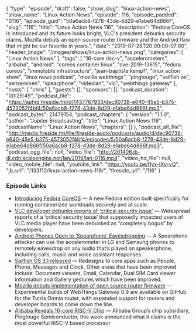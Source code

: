 {
  "type": "episode",
  "draft": false,
  "show_slug": "linux-action-news",
  "show_name": "Linux Action News",
  "episode": 116,
  "episode_padded": "0116",
  "episode_guid": "50a6acb8-f278-43de-8d29-e1abe64d866f",
  "slug": "116",
  "title": "Linux Action News 116",
  "description": "Fedora CoreOS is introduced and its future looks bright, VLC's president debunks security claims, Mozilla debuts an open-source router firmware and the Android flaw that might be our favorite in years.",
  "date": "2019-07-28T20:00:00-07:00",
  "header_image": "/images/shows/linux-action-news.png",
  "categories": [
    "Linux Action News"
  ],
  "tags": [
    "16-core risc-v",
    "accelerometers",
    "alibaba",
    "android",
    "coreos container linux",
    "cve-2019-13615",
    "fedora coreos",
    "immutable infrastructure",
    "jean-baptiste kempf",
    "linux action show",
    "linux news podcast",
    "mozilla webthings",
    "pingtouge",
    "sailfish os",
    "seitseminen",
    "spearphone",
    "videolan",
    "vlc",
    "webthings gateway"
  ],
  "hosts": [
    "chris"
  ],
  "guests": [],
  "sponsors": [],
  "podcast_duration": "00:29:49",
  "podcast_file": "https://aphid.fireside.fm/d/1437767933/dec90738-e640-45e5-b375-4573052f4bf4/50a6acb8-f278-43de-8d29-e1abe64d866f.mp3",
  "podcast_bytes": 21479154,
  "podcast_chapters": {
    "version": "1.1.0",
    "author": "Jupiter Broadcasting",
    "title": "Linux Action News 116",
    "podcastName": "Linux Action News",
    "chapters": []
  },
  "podcast_alt_file": "http://media.fireside.fm/file/fireside-audio/podcasts/audio/d/dec90738-e640-45e5-b375-4573052f4bf4/episodes/5/50a6acb8-f278-43de-8d29-e1abe64d866f/50a6acb8-f278-43de-8d29-e1abe64d866f.mp3",
  "podcast_ogg_file": null,
  "video_file": "http://201406.jb-dl.cdn.scaleengine.net/lan/2019/lan-0116.mp4",
  "video_hd_file": null,
  "video_mobile_file": null,
  "youtube_link": "https://youtu.be/l1yx-IXv-vQ",
  "jb_url": "/133112/linux-action-news-116/",
  "fireside_url": "/116"
}


### Episode Links

  * [Introducing Fedora CoreOS](https://fedoramagazine.org/introducing-fedora-coreos/ "Introducing Fedora CoreOS") — A new Fedora edition built specifically for running containerized workloads securely and at scale. 
  * [VLC developer debunks reports of ‘critical security issue’](https://portswigger.net/daily-swig/vlc-developer-debunks-reports-of-critical-security-issue-in-open-source-media-player "VLC developer debunks reports of ‘critical security issue’") — Widespread reports of a ‘critical security issue’ that supposedly impacted users of VLC media player have been debunked as “completely bogus” by developers.
  * [Android Phones Open to ‘Spearphone’ Eavesdropping](https://threatpost.com/samsung-lg-android-spearphone-eavesdropping/146625/ "Android Phones Open to ‘Spearphone’ Eavesdropping") — A Spearphone attacker can use the accelerometer in LG and Samsung phones to remotely eavesdrop on any audio that’s played on speakerphone, including calls, music and voice assistant responses. 
  * [Sailfish OS 3.1 released](https://blog.jolla.com/seitseminen/ "Sailfish OS 3.1 released") — Redesigns to core apps such as People, Phone, Messages and Clock. Other areas that have been improved include; Document viewers, Email, Calendar, Dual SIM Card viewer information and Gallery gestures which have been improved. 
  * [Mozilla debuts implementation of open source router firmware](https://venturebeat.com/2019/07/25/mozilla-debuts-webthings-gateway-open-source-router-firmware-for-turris-omnia/ "Mozilla debuts implementation of open source router firmware") — Experimental builds of WebThings Gateway 0.9 are available on GitHub for the Turris Omnia router, with expanded support for routers and developer boards to come down the line.
  * [Alibaba Reveals 16-core RISC-V Chip](https://www.eetimes.com/document.asp?doc_id=1334966 "Alibaba Reveals 16-core RISC-V Chip") — Alibaba Group’s chip subsidiary, Pingtouge Semiconductor, this week announced what it claims is the most powerful RISC-V based processor


